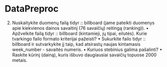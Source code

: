 # DataPreproc
2. Nuskaitykite duomenų failą tidyr :: billboard (jame pateikti duomenys apie kiekvienos
dainos savaitinį (76 savaičių) reitingą (ranking)).
• Apžvelkite failą tidyr :: billboard (kintamieji, jų tipai, eilutės). Kurie tvarkingo failo
formato kriterijai pažeisti?
• Sukurkite failo tidyr :: billboard ir sutvarkykite jį taip, kad atsirastų naujas kintamasis week_number - savaitės numeris.
• Kuriuos stebinius galima pašalinti?
• Raskite kūrinį (dainą), kuris išbuvo daugiausiai savaičių topuose 2000 metais.

